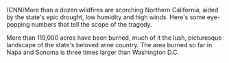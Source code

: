 (CNN)More than a dozen wildfires are scorching Northern California, aided by the state's epic drought, low humidity and high winds. 
Here's some eye-popping numbers that tell the scope of the tragedy.

More than 119,000 acres have been burned, much of it the lush, picturesque landscape of the state's beloved wine country. 
The area burned so far in Napa and Sonoma is three times larger than Washington D.C.
